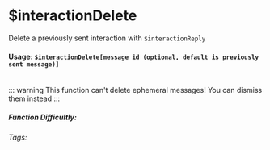 # $interactionDelete
Delete a previously sent interaction with `$interactionReply`

#### Usage: `$interactionDelete[message id (optional, default is previously sent message)]`
<br/>
::: warning This function can't delete ephemeral messages!
You can dismiss them instead
:::


##### Function Difficultly: <Badge type="tip" text="Easy" vertical="middle" /> 
###### Tags: <Badge type="tip" text="interaction" vertical="middle" /> <Badge type="tip" text="delete" vertical="middle" /> <Badge type="tip" text="ephemeral" vertical="middle" /> <Badge type="tip" text="reply" vertical="middle" />